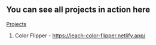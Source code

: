 ## You can see all projects in action here

[Projects](https://www.vanillajavascriptprojects.com/)

1. Color Flipper - https://leach-color-flipper.netlify.app/
